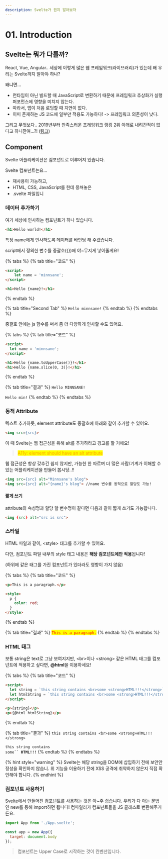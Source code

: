 ```yaml
---
description: Svelte가 뭔지 알아보자
---
```


# 01. Introduction

## Svelte는 뭐가 다를까?

React, Vue, Angular.. 세상에 이렇게 많은 웹 프레임워크(라이브러리)가 있는데 왜 우리는 Svelte까지 알아야 하나?

왜냐면...

* 런타임이 아닌 빌드할 때 JavaScript로 변환하기 때문에 프레임워크 추상화가 실행 퍼포먼스에 영향을 미치지 않는다.
* 따라서, 앱이 처음 로딩할 때 지연이 없다.
* 이미 존재하는 JS 코드에 일부만 적용도 가능하다! -> 프레임워크 의존성이 낮다.

그리고 무엇보다.. 2019년부터 만족스러운 프레임워크 랭킹 2위 아래로 내려간적이 없다고 하니깐여...?! ([링크](https://2021.stateofjs.com/en-US/libraries/front-end-frameworks))

## Component

Svelte 어플리케이션은 컴포넌트로 이루어져 있습니다.

Svelte 컴포넌트는요...

* 재사용이 가능하고,
* HTML, CSS, JavaScript를 한데 뭉쳐놓은
* .svelte 파일입니

### 데이터 추가하기

여기 세상에 인사하는 컴포넌트가 하나 있습니다.

```html
<h1>Hello world!</h1>
```

특정 name에게 인사하도록 데이터를 바인딩 해 주겠습니다.

script에서 정의한 변수를 중괄호({})에 야\~무지게 넣어줄게요!

{% tabs %}
{% tab title="코드" %}
```html
<script>
    let name = 'minnsane';
</script>

<h1>Hello {name}!</h1>
```
{% endtab %}

{% tab title="Second Tab" %}
`Hello minnsane!`
{% endtab %}
{% endtabs %}

중괄호 안에는 js 함수를 써서 좀 더 다양하게 인사할 수도 있어요.

{% tabs %}
{% tab title="코드" %}
```html
<script>
  let name = 'minnsane';
</script>

<h1>Hello {name.toUpperCase()}!</h1>
<h1>Hello {name.slice(0, 3)}!</h1>
```
{% endtab %}

{% tab title="결과" %}
`Hello MINNSANE!`

`Hello min!`
{% endtab %}
{% endtabs %}

### 동적 Attribute

텍스트 추가하듯, element attribute도 중괄호에 아래와 같이 추가할 수 있어요.

```html
<img src={src}>
```

이 때 Svelte는 웹 접근성을 위해 alt를 추가하라고 경고를 할 거에요!

> <mark style="color:orange;">A11y:  element should have an alt attribute</mark>

웹 접근성은 항상 갖추긴 쉽지 않지만, 가능한 한 따르며 더 많은 사람/기계가 이해할 수 있는 어플리케이션을 만들어 봅시당..!!

```html
<img src={src} alt="Minnsane's blog">
<img src={src} alt="{name}'s blog"> //name 변수를 동적으로 할당도 가능!
```

#### 짧게 쓰기

attribute의 속성명과 할당 할 변수명이 같다면 다음과 같이 짧게 쓰기도 가능합니다.

```html
<img {src} alt="src is src">
```

### 스타일

HTML 파일과 같이, \<style> 태그를 추가할 수 있어요.

다만, 컴포넌트 파일 내부의 style 태그 내용은 **해당 컴포넌트에만 적용**됩니다!

(하위에 같은 태그를 가진 컴포넌트가 있더라도 영향이 가지 않음)

{% tabs %}
{% tab title="코드" %}
```html
<p>This is a paragraph.</p>

<style>
  p {
    color: red;
  }
</style>
```
{% endtab %}

{% tab title="결과" %}
<mark style="color:red;">`This is a paragraph.`</mark>
{% endtab %}
{% endtabs %}

### HTML 태그

보통 string은 text로 그냥 보여지지만, \<br>이나 \<strong> 같은 HTML 태그를 컴포넌트에 적용하고 싶다면, **@html**을 이용하세요!

{% tabs %}
{% tab title="코드" %}
```html
<script>
  let string = `this string contains <br>some <strong>HTML!!!</strong>`;
  let htmlString = `this string contains <br>some <strong>HTML!!!</strong>`;
</script>

<p>{string}</p>
<p>{@html htmlString}</p>
```
{% endtab %}

{% tab title="결과" %}
`this string contains <br>some <strong>HTML!!!</strong>`

`this string contains`\
`some`` `**`HTML!!!`**
{% endtab %}
{% endtabs %}

{% hint style="warning" %}
Svelte는 해당 string을 DOM에 삽입하기 전에 보안안정성을 확인하지 않습니. 위 기능을 이용하기 전에 XSS 공격에 취약하지 않은지 직접 확인해야 합니다.
{% endhint %}

### 컴포넌트 사용하기

Svelte에서 만들어진 컴포넌트를 사용하는 것은 아\~주 쉽습니다. 우리가 다 아는 문법인 new를 통해 import하면 됩니다! 컴파일러가 컴포넌트들을 JS 클래스로 변환해주거든요.

```javascript
import App from './App.svelte';

const app = new App({
  target: document.body
});
```

> 컴포넌트는 Upper Case로 시작하는 것이 컨벤션입니다.
